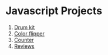 # Javascript Projects
01. [Drum kit](01_DrumKit)
02. [Color flipper](02_ColorFlipper)
03. [Counter](03_Counter)
04. [Reviews](04_Reviews)